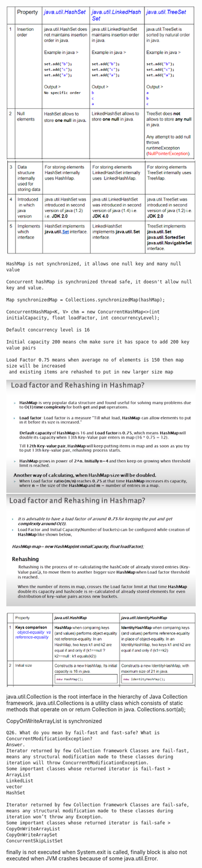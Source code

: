 ![DFS](./images/set.PNG)
![DFS](./images/set2.PNG)

```
HashMap is not synchronized, it allows one null key and many null value

Concurrent hashMap is synchronized thread safe, it doesn't allow null key and value.

Map synchronizedMap = Collections.synchronizedMap(hashMap);

ConcurrentHashMap<K, V> chm = new ConcurrentHashMap<>(int initialCapacity, float loadFactor, int concurrencyLevel);

Default concurrency level is 16

Initial capacity 200 means chm make sure it has space to add 200 key value pairs

Load Factor 0.75 means when average no of elements is 150 then map size will be increased
 and existing items are rehashed to put in new larger size map
```

![DFS](./images/Lf.PNG)
![DFS](./images/rehashing.PNG)

![DFS](./images/IdentityHashMap.PNG)



java.util.Collection is the root interface in the ​hierarchy of Java Collection framework​. 
java.util.Collections is a utility class which consists of static methods that operate on or return Collection in java.
Collections.sort(al);

CopyOnWriteArrayList  is synchronized

```
Q26. What do you mean by fail-fast and fast-safe? What is ConcurrentModificationException?
Answer.
Iterator returned by few Collection framework Classes are fail-fast, means any structural modification made to these classes during iteration will throw ConcurrentModificationException.
Some important classes whose returned iterator is fail-fast >
ArrayList
LinkedList
vector
HashSet

Iterator returned by few Collection framework Classes are fail-safe, means any structural modification made to these classes during iteration won’t throw any Exception.
Some important classes whose returned iterator is fail-safe >
CopyOnWriteArrayList
CopyOnWriteArraySet
ConcurrentSkipListSet
```

finally is not executed when System.exit is called, finally block is also not executed when JVM crashes because of some java.util.Error. 


